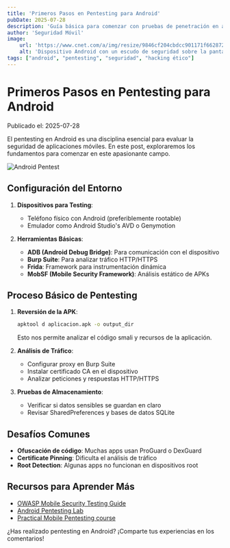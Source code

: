 ```yaml
---
title: 'Primeros Pasos en Pentesting para Android'
pubDate: 2025-07-28
description: 'Guía básica para comenzar con pruebas de penetración en aplicaciones móviles Android.'
author: 'Seguridad Móvil'
image:
    url: 'https://www.cnet.com/a/img/resize/9846cf204cbdcc901171f662872d79c1b58c7958/hub/2024/05/27/02bfe068-73fd-4cac-aca3-970e07949c97/vpn-for-android.jpg?auto=webp&fit=crop&height=675&width=1200'
    alt: 'Dispositivo Android con un escudo de seguridad sobre la pantalla'
tags: ["android", "pentesting", "seguridad", "hacking ético"]
---
```

# Primeros Pasos en Pentesting para Android

Publicado el: 2025-07-28

El pentesting en Android es una disciplina esencial para evaluar la seguridad de aplicaciones móviles. En este post, exploraremos los fundamentos para comenzar en este apasionante campo.

![Android Pentest](https://www.cnet.com/a/img/resize/9846cf204cbdcc901171f662872d79c1b58c7958/hub/2024/05/27/02bfe068-73fd-4cac-aca3-970e07949c97/vpn-for-android.jpg?auto=webp&fit=crop&height=675&width=1200)

## Configuración del Entorno

1. **Dispositivos para Testing**:
   - Teléfono físico con Android (preferiblemente rootable)
   - Emulador como Android Studio's AVD o Genymotion

2. **Herramientas Básicas**:
   - **ADB (Android Debug Bridge)**: Para comunicación con el dispositivo
   - **Burp Suite**: Para analizar tráfico HTTP/HTTPS
   - **Frida**: Framework para instrumentación dinámica
   - **MobSF (Mobile Security Framework)**: Análisis estático de APKs

## Proceso Básico de Pentesting

1. **Reversión de la APK**:
   ```bash
   apktool d aplicacion.apk -o output_dir
   ```
   Esto nos permite analizar el código smali y recursos de la aplicación.

2. **Análisis de Tráfico**:
   - Configurar proxy en Burp Suite
   - Instalar certificado CA en el dispositivo
   - Analizar peticiones y respuestas HTTP/HTTPS

3. **Pruebas de Almacenamiento**:
   - Verificar si datos sensibles se guardan en claro
   - Revisar SharedPreferences y bases de datos SQLite

## Desafíos Comunes

- **Ofuscación de código**: Muchas apps usan ProGuard o DexGuard
- **Certificate Pinning**: Dificulta el análisis de tráfico
- **Root Detection**: Algunas apps no funcionan en dispositivos root

## Recursos para Aprender Más

- [OWASP Mobile Security Testing Guide](https://owasp.org/www-project-mobile-security-testing-guide/)
- [Android Pentesting Lab](https://github.com/randorisec/MobileHackingLab)
- [Practical Mobile Pentesting course](https://www.pentesteracademy.com/course?id=11)

¿Has realizado pentesting en Android? ¡Comparte tus experiencias en los comentarios!